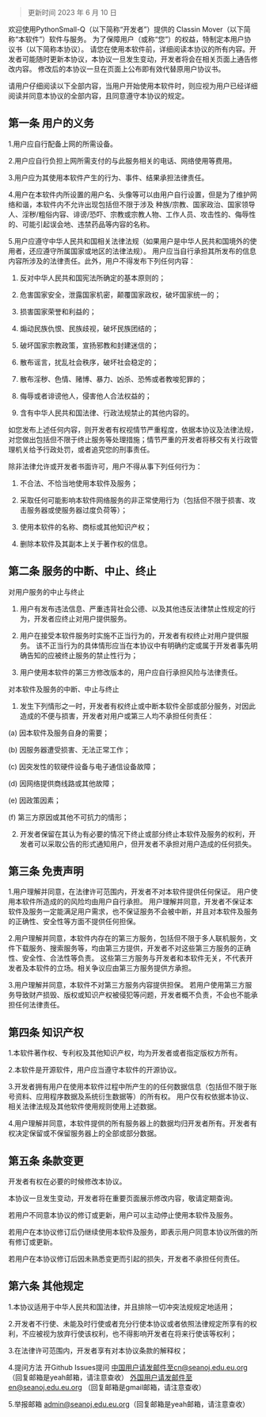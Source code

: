 > 更新时间 2023 年 6 月 10 日

欢迎使用PythonSmall-Q（以下简称“开发者”）提供的 Classin Mover（以下简称“本软件”）软件与服务。 为了保障用户（或称“您”）的权益，特制定本用户协议书（以下简称本协议）。 请您在使用本软件前，详细阅读本协议的所有内容。开发者可能随时更新本协议，本协议一旦发生变动，开发者将会在相关页面上通告修改内容。 修改后的本协议一旦在页面上公布即有效代替原用户协议书。

请用户仔细阅读以下全部内容，当用户开始使用本软件时，则应视为用户已经详细阅读并同意本协议的全部内容，且同意遵守本协议的规定。

## 第一条 用户的义务

1.用户应自行配备上网的所需设备。

2.用户应自行负担上网所需支付的与此服务相关的电话、网络使用等费用。

3.用户应为其使用本软件产生的行为、事件、结果承担法律责任。

4.用户在本软件内所设置的用户名、头像等可以由用户自行设置，但是为了维护网络和谐，本软件内不允许出现包括但不限于涉及 种族/宗教、国家政治、国家领导人、淫秽/粗俗内容、诽谤/恐吓、宗教或宗教人物、工作人员、攻击性的、侮辱性的、可能引起误会地、违禁药品等内容的名称。

5.用户应遵守中华人民共和国相关法律法规（如果用户是中华人民共和国境外的使用者，还应遵守所属国家或地区的法律法规）。
用户应当自行承担其所发布的信息内容所涉及的法律责任。此外，用户不得发布下列任何内容：

 1) 反对中华人民共和国宪法所确定的基本原则的；

 2) 危害国家安全，泄露国家机密，颠覆国家政权，破坏国家统一的；

 3) 损害国家荣誉和利益的；

 4) 煽动民族仇恨、民族歧视，破坏民族团结的；

 5) 破坏国家宗教政策，宣扬邪教和封建迷信的；

 6) 散布谣言，扰乱社会秩序，破坏社会稳定的；

 7) 散布淫秽、色情、赌博、暴力、凶杀、恐怖或者教唆犯罪的；

 8) 侮辱或者诽谤他人，侵害他人合法权益的；

 9) 含有中华人民共和国法律、行政法规禁止的其他内容的。

如您发布上述任何内容，则开发者有权视情节严重程度，依据本协议及法律法规，对您做出包括但不限于终止服务等处理措施；情节严重的开发者将移交有关行政管理机关给予行政处罚，或者追究您的刑事责任。

除非法律允许或开发者书面许可，用户不得从事下列任何行为：

 1) 不合法、不恰当地使用本软件及服务；

 2) 采取任何可能影响本软件网络服务的非正常使用行为（包括但不限于损害、攻击服务器或使服务器过度负荷等）；

 3) 使用本软件的名称、商标或其他知识产权；

 4) 删除本软件及其副本上关于著作权的信息。

## 第二条 服务的中断、中止、终止

对用户服务的中止与终止

 1) 用户有发布违法信息、严重违背社会公德、以及其他违反法律禁止性规定的行为，开发者应终止对用户提供服务。

 2) 用户在接受本软件服务时实施不正当行为的，开发者有权终止对用户提供服务。 该不正当行为的具体情形应当在本协议中有明确约定或属于开发者事先明确告知的应被终止服务的禁止性行为；

 3) 用户使用本软件的第三方修改版本的，用户应自行承担风险与法律责任。

对本软件及服务的中断、中止与终止

 1) 发生下列情形之一时，开发者有权终止或中断本软件全部或部分服务，对因此造成的不便与损害，开发者对用户或第三人均不承担任何责任：

  (a) 因本软件及服务自身的需要；

  (b) 因服务器遭受损害、无法正常工作；

  (c) 因突发性的软硬件设备与电子通信设备故障；

  (d) 因网络提供商线路或其他故障；

  (e) 因政策因素；

  (f) 第三方原因或其他不可抗力的情形；

 2) 开发者保留在其认为有必要的情况下终止或部分终止本软件及服务的权利，开发者可以采取公告的形式通知用户，但开发者不承担对用户造成的任何损失。

## 第三条 免责声明

1.用户理解并同意，在法律许可范围内，开发者不对本软件提供任何保证。 用户使用本软件所造成的的风险均由用户自行承担。
用户理解并同意，开发者不保证本软件及服务一定能满足用户需求，也不保证服务不会被中断，并且对本软件及服务的正确性、安全性等方面不提供任何担保。

2.用户理解并同意，本软件内存在的第三方服务，包括但不限于多人联机服务，文件下载服务、搜索服务等，均由第三方提供，开发者不对这些第三方服务的正确性、安全性、合法性等负责。 这些第三方服务与开发者和本软件无关，不代表开发者及本软件的立场。相关争议应由第三方服务提供方承担。

3.用户理解并同意，本软件不对第三方服务内容提供担保。 若用户使用第三方服务导致财产损毁、版权或知识产权被侵犯等问题，开发者概不负责，不会也不能承担任何法律责任。

## 第四条 知识产权

1.本软件著作权、专利权及其他知识产权，均为开发者或者指定版权方所有。

2.本软件是开源软件，用户应当遵守本软件的开源协议。

3.开发者拥有用户在使用本软件过程中所产生的的任何数据信息（包括但不限于账号资料、应用程序数据及系统衍生数据等）的所有权。 用户仅有权依据本协议、相关法律法规及其他软件使用规则使用上述数据。

4.用户理解并同意，本软件提供的所有服务器上的数据均归开发者所有。开发者有权决定保留或不保留服务器上的全部或部分数据。

## 第五条 条款变更

开发者有权在必要的时候修改本协议。

本协议一旦发生变动，开发者将在重要页面展示修改内容，敬请定期查询。

若用户不同意本协议的修订或更新，用户可以主动停止使用本软件及服务。 

若用户在本协议修订后仍继续使用本软件及服务，即表示用户同意本协议所做的所有修订或更新。 

若用户在本协议修订后因未熟悉变更而引起的损失，开发者不承担任何责任。

## 第六条 其他规定

1.本协议适用于中华人民共和国法律，并且排除一切冲突法规规定地适用；

2.开发者不行使、未能及时行使或者充分行使本协议或者依照法律规定所享有的权利，不应被视为放弃行使该权利，也不得影响开发者在将来行使该等权利；

3.在法律许可范围内，开发者享有对本协议条款的解释权；

4.提问方法
  开Github Issues提问
  中国用户请发邮件至cn@seanoj.edu.eu.org （回复邮箱是yeah邮箱，请注意查收）
  外国用户请发邮件至en@seanoj.edu.eu.org （回复邮箱是gmail邮箱，请注意查收）

5.举报邮箱
  admin@seanoj.edu.eu.org（回复邮箱是yeah邮箱，请注意查收）
